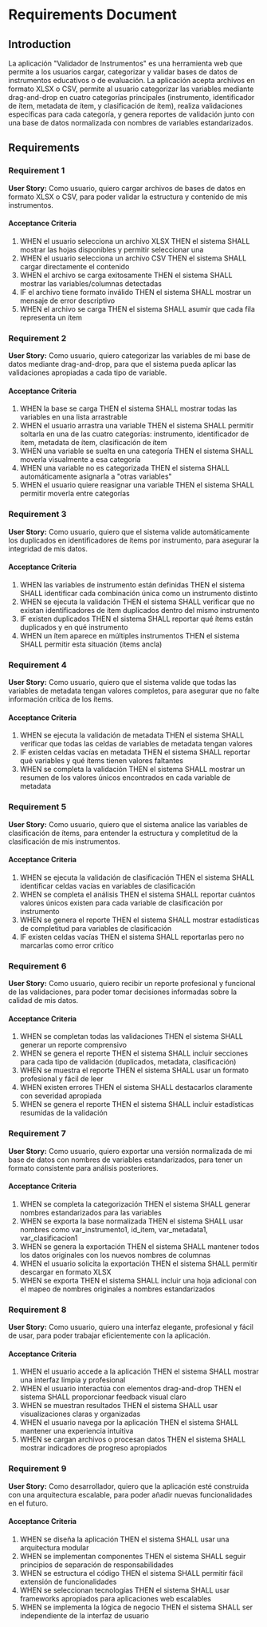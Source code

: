 # Requirements Document

## Introduction

La aplicación "Validador de Instrumentos" es una herramienta web que permite a los usuarios cargar, categorizar y validar bases de datos de instrumentos educativos o de evaluación. La aplicación acepta archivos en formato XLSX o CSV, permite al usuario categorizar las variables mediante drag-and-drop en cuatro categorías principales (instrumento, identificador de ítem, metadata de ítem, y clasificación de ítem), realiza validaciones específicas para cada categoría, y genera reportes de validación junto con una base de datos normalizada con nombres de variables estandarizados.

## Requirements

### Requirement 1

**User Story:** Como usuario, quiero cargar archivos de bases de datos en formato XLSX o CSV, para poder validar la estructura y contenido de mis instrumentos.

#### Acceptance Criteria

1. WHEN el usuario selecciona un archivo XLSX THEN el sistema SHALL mostrar las hojas disponibles y permitir seleccionar una
2. WHEN el usuario selecciona un archivo CSV THEN el sistema SHALL cargar directamente el contenido
3. WHEN el archivo se carga exitosamente THEN el sistema SHALL mostrar las variables/columnas detectadas
4. IF el archivo tiene formato inválido THEN el sistema SHALL mostrar un mensaje de error descriptivo
5. WHEN el archivo se carga THEN el sistema SHALL asumir que cada fila representa un ítem

### Requirement 2

**User Story:** Como usuario, quiero categorizar las variables de mi base de datos mediante drag-and-drop, para que el sistema pueda aplicar las validaciones apropiadas a cada tipo de variable.

#### Acceptance Criteria

1. WHEN la base se carga THEN el sistema SHALL mostrar todas las variables en una lista arrastrable
2. WHEN el usuario arrastra una variable THEN el sistema SHALL permitir soltarla en una de las cuatro categorías: instrumento, identificador de ítem, metadata de ítem, clasificación de ítem
3. WHEN una variable se suelta en una categoría THEN el sistema SHALL moverla visualmente a esa categoría
4. WHEN una variable no es categorizada THEN el sistema SHALL automáticamente asignarla a "otras variables"
5. WHEN el usuario quiere reasignar una variable THEN el sistema SHALL permitir moverla entre categorías

### Requirement 3

**User Story:** Como usuario, quiero que el sistema valide automáticamente los duplicados en identificadores de ítems por instrumento, para asegurar la integridad de mis datos.

#### Acceptance Criteria

1. WHEN las variables de instrumento están definidas THEN el sistema SHALL identificar cada combinación única como un instrumento distinto
2. WHEN se ejecuta la validación THEN el sistema SHALL verificar que no existan identificadores de ítem duplicados dentro del mismo instrumento
3. IF existen duplicados THEN el sistema SHALL reportar qué ítems están duplicados y en qué instrumento
4. WHEN un ítem aparece en múltiples instrumentos THEN el sistema SHALL permitir esta situación (ítems ancla)

### Requirement 4

**User Story:** Como usuario, quiero que el sistema valide que todas las variables de metadata tengan valores completos, para asegurar que no falte información crítica de los ítems.

#### Acceptance Criteria

1. WHEN se ejecuta la validación de metadata THEN el sistema SHALL verificar que todas las celdas de variables de metadata tengan valores
2. IF existen celdas vacías en metadata THEN el sistema SHALL reportar qué variables y qué ítems tienen valores faltantes
3. WHEN se completa la validación THEN el sistema SHALL mostrar un resumen de los valores únicos encontrados en cada variable de metadata

### Requirement 5

**User Story:** Como usuario, quiero que el sistema analice las variables de clasificación de ítems, para entender la estructura y completitud de la clasificación de mis instrumentos.

#### Acceptance Criteria

1. WHEN se ejecuta la validación de clasificación THEN el sistema SHALL identificar celdas vacías en variables de clasificación
2. WHEN se completa el análisis THEN el sistema SHALL reportar cuántos valores únicos existen para cada variable de clasificación por instrumento
3. WHEN se genera el reporte THEN el sistema SHALL mostrar estadísticas de completitud para variables de clasificación
4. IF existen celdas vacías THEN el sistema SHALL reportarlas pero no marcarlas como error crítico

### Requirement 6

**User Story:** Como usuario, quiero recibir un reporte profesional y funcional de las validaciones, para poder tomar decisiones informadas sobre la calidad de mis datos.

#### Acceptance Criteria

1. WHEN se completan todas las validaciones THEN el sistema SHALL generar un reporte comprensivo
2. WHEN se genera el reporte THEN el sistema SHALL incluir secciones para cada tipo de validación (duplicados, metadata, clasificación)
3. WHEN se muestra el reporte THEN el sistema SHALL usar un formato profesional y fácil de leer
4. WHEN existen errores THEN el sistema SHALL destacarlos claramente con severidad apropiada
5. WHEN se genera el reporte THEN el sistema SHALL incluir estadísticas resumidas de la validación

### Requirement 7

**User Story:** Como usuario, quiero exportar una versión normalizada de mi base de datos con nombres de variables estandarizados, para tener un formato consistente para análisis posteriores.

#### Acceptance Criteria

1. WHEN se completa la categorización THEN el sistema SHALL generar nombres estandarizados para las variables
2. WHEN se exporta la base normalizada THEN el sistema SHALL usar nombres como var_instrumento1, id_item, var_metadata1, var_clasificacion1
3. WHEN se genera la exportación THEN el sistema SHALL mantener todos los datos originales con los nuevos nombres de columnas
4. WHEN el usuario solicita la exportación THEN el sistema SHALL permitir descargar en formato XLSX
5. WHEN se exporta THEN el sistema SHALL incluir una hoja adicional con el mapeo de nombres originales a nombres estandarizados

### Requirement 8

**User Story:** Como usuario, quiero una interfaz elegante, profesional y fácil de usar, para poder trabajar eficientemente con la aplicación.

#### Acceptance Criteria

1. WHEN el usuario accede a la aplicación THEN el sistema SHALL mostrar una interfaz limpia y profesional
2. WHEN el usuario interactúa con elementos drag-and-drop THEN el sistema SHALL proporcionar feedback visual claro
3. WHEN se muestran resultados THEN el sistema SHALL usar visualizaciones claras y organizadas
4. WHEN el usuario navega por la aplicación THEN el sistema SHALL mantener una experiencia intuitiva
5. WHEN se cargan archivos o procesan datos THEN el sistema SHALL mostrar indicadores de progreso apropiados

### Requirement 9

**User Story:** Como desarrollador, quiero que la aplicación esté construida con una arquitectura escalable, para poder añadir nuevas funcionalidades en el futuro.

#### Acceptance Criteria

1. WHEN se diseña la aplicación THEN el sistema SHALL usar una arquitectura modular
2. WHEN se implementan componentes THEN el sistema SHALL seguir principios de separación de responsabilidades
3. WHEN se estructura el código THEN el sistema SHALL permitir fácil extensión de funcionalidades
4. WHEN se seleccionan tecnologías THEN el sistema SHALL usar frameworks apropiados para aplicaciones web escalables
5. WHEN se implementa la lógica de negocio THEN el sistema SHALL ser independiente de la interfaz de usuario